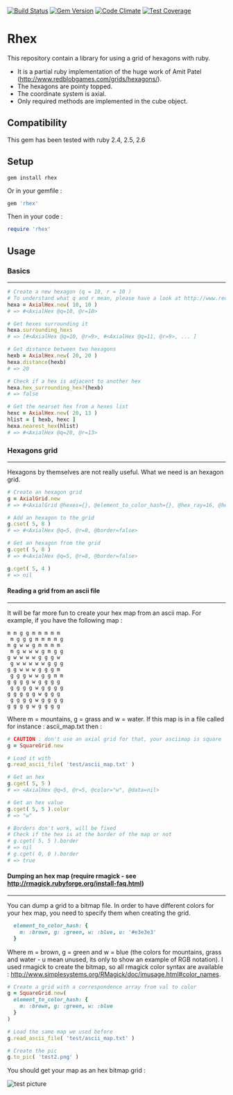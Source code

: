 [![Build Status](https://travis-ci.org/czuger/rhex.svg?branch=master)](https://travis-ci.org/czuger/rhex)
[![Gem Version](https://badge.fury.io/rb/rhex.svg)](https://badge.fury.io/rb/rhex)
[![Code Climate](https://codeclimate.com/github/czuger/rhex/badges/gpa.svg)](https://codeclimate.com/github/czuger/rhex)
[![Test Coverage](https://codeclimate.com/github/czuger/rhex/badges/coverage.svg)](https://codeclimate.com/github/czuger/rhex/coverage)


# Rhex
This repository contain a library for using a grid of hexagons with ruby.

* It is a partial ruby implementation of the huge work of Amit Patel (http://www.redblobgames.com/grids/hexagons/).
* The hexagons are pointy topped.
* The coordinate system is axial.
* Only required methods are implemented in the cube object.

## Compatibility

This gem has been tested with ruby 2.4, 2.5, 2.6

## Setup

```shell
gem install rhex
```

Or in your gemfile : 
```ruby
gem 'rhex'
```

Then in your code :
```ruby
require 'rhex'
```

## Usage

### Basics
------

```ruby
# Create a new hexagon (q = 10, r = 10 )
# To understand what q and r mean, please have a look at http://www.redblobgames.com/grids/hexagons/#coordinates
hexa = AxialHex.new( 10, 10 )
# => #<AxialHex @q=10, @r=10>

# Get hexes surrounding it
hexa.surrounding_hexs
# => [#<AxialHex @q=10, @r=9>, #<AxialHex @q=11, @r=9>, ... ]

# Get distance between two hexagons
hexb = AxialHex.new( 20, 20 )
hexa.distance(hexb)
# => 20

# Check if a hex is adjacent to another hex
hexa.hex_surrounding_hex?(hexb)
# => false

# Get the nearset hex from a hexes list
hexc = AxialHex.new( 20, 13 )
hlist = [ hexb, hexc ]
hexa.nearest_hex(hlist)
# => #<AxialHex @q=20, @r=13>
```

### Hexagons grid
------

Hexagons by themselves are not really useful. What we need is an hexagon grid.

```ruby
# Create an hexagon grid
g = AxialGrid.new
# => #<AxialGrid @hexes={}, @element_to_color_hash={}, @hex_ray=16, @hex_height=32.0, @hex_width=27.712812921102035, @half_width=13.856406460551018, @quarter_height=8.0>

# Add an hexagon to the grid
g.cset( 5, 8 )
# => #<AxialHex @q=5, @r=8, @border=false>

# Get an hexagon from the grid
g.cget( 5, 8 )
# => #<AxialHex @q=5, @r=8, @border=false>

g.cget( 5, 4 )
# => nil
```

#### Reading a grid from an ascii file
------

It will be far more fun to create your hex map from an ascii map. For example, if you have the following map : 

```
m m g g m m m m m
 m g g g m m m m g
m g w w g m m m m
 m g w w w g m g g
g w w w w g g g w
 g w w w w w g g g
g g w w w g g g m
 g g g w w g g m m
g g g g w g g g g
 g g g g w g g g g
g g g g g w g g g
 g g g g w g g g g
g g g g w g g g g
```

Where m = mountains, g = grass and w = water. If this map is in a file called for instance : ascii_map.txt then : 

```ruby
# CAUTION : don't use an axial grid for that, your asciimap is square
g = SquareGrid.new

# Load it with 
g.read_ascii_file( 'test/ascii_map.txt' )

# Get an hex 
g.cget( 5, 5 )
# => <AxialHex @q=5, @r=5, @color="w", @data=nil>

# Get an hex value
g.cget( 5, 5 ).color
# => "w"

# Borders don't work, will be fixed
# Check if the hex is at the border of the map or not 
# g.cget( 5, 5 ).border
# => nil
# g.cget( 0, 0 ).border
# => true
```

#### Dumping an hex map (require rmagick - see http://rmagick.rubyforge.org/install-faq.html)
------

You can dump a grid to a bitmap file. In order to have different colors for your hex map, you need to specify them when creating the grid.
```ruby
  element_to_color_hash: {
    m: :brown, g: :green, w: :blue, u: '#e3e3e3'
  }
```
Where m = brown, g = green and w = blue (the colors for mountains, grass and water - u mean unused, its only to show an example of RGB notation). 
I used rmagick to create the bitmap, so all rmagick color syntax are available : http://www.simplesystems.org/RMagick/doc/imusage.html#color_names.

```ruby
# Create a grid with a correspondence array from val to color
g = SquareGrid.new(
  element_to_color_hash: {
    m: :brown, g: :green, w: :blue
  }
)

# Load the same map we used before
g.read_ascii_file( 'test/ascii_map.txt' )

# Create the pic
g.to_pic( 'test2.png' )
```

You should get your map as an hex bitmap grid : 

![test picture](/images/test2.png)
